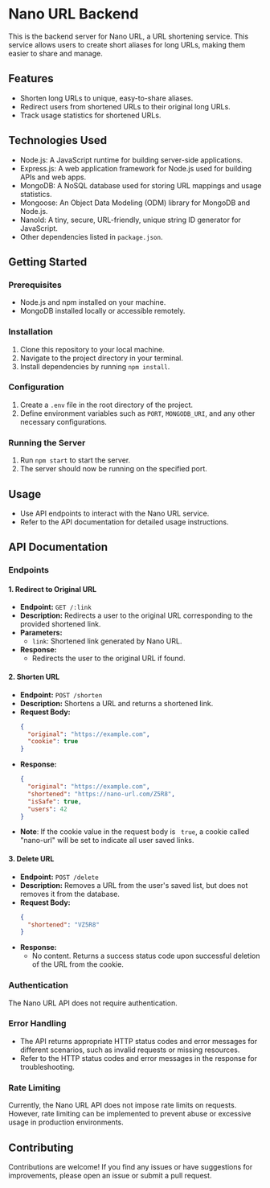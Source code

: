 # Nano URL Backend

This is the backend server for Nano URL, a URL shortening service. This service allows users to create short aliases for long URLs, making them easier to share and manage.

## Features

- Shorten long URLs to unique, easy-to-share aliases.
- Redirect users from shortened URLs to their original long URLs.
- Track usage statistics for shortened URLs.

## Technologies Used

- Node.js: A JavaScript runtime for building server-side applications.
- Express.js: A web application framework for Node.js used for building APIs and web apps.
- MongoDB: A NoSQL database used for storing URL mappings and usage statistics.
- Mongoose: An Object Data Modeling (ODM) library for MongoDB and Node.js.
- NanoId: A tiny, secure, URL-friendly, unique string ID generator for JavaScript.
- Other dependencies listed in `package.json`.

## Getting Started

### Prerequisites

- Node.js and npm installed on your machine.
- MongoDB installed locally or accessible remotely.

### Installation

1. Clone this repository to your local machine.
2. Navigate to the project directory in your terminal.
3. Install dependencies by running `npm install`.

### Configuration

1. Create a `.env` file in the root directory of the project.
2. Define environment variables such as `PORT`, `MONGODB_URI`, and any other necessary configurations.

### Running the Server

1. Run `npm start` to start the server.
2. The server should now be running on the specified port.

## Usage

- Use API endpoints to interact with the Nano URL service.
- Refer to the API documentation for detailed usage instructions.

## API Documentation

### Endpoints

#### 1. Redirect to Original URL

- **Endpoint:** `GET /:link`
- **Description:** Redirects a user to the original URL corresponding to the provided shortened link.
- **Parameters:**
  - `link`: Shortened link generated by Nano URL.
- **Response:**
  - Redirects the user to the original URL if found.

#### 2. Shorten URL

- **Endpoint:** `POST /shorten`
- **Description:** Shortens a URL and returns a shortened link.
- **Request Body:**
  ```json
  {
    "original": "https://example.com",
    "cookie": true
  }
  ```
- **Response:**
  ```json
  {
    "original": "https://example.com",
    "shortened": "https://nano-url.com/Z5R8",
    "isSafe": true,
    "users": 42
  }
  ```
- **Note**: If the cookie value in the request body is `
true`, a cookie called "nano-url" will be set to indicate all user saved links.

#### 3. Delete URL

- **Endpoint:** `POST /delete`
- **Description:** Removes a URL from the user's saved list, but does not removes it from the database.
- **Request Body:**
  ```json
  {
    "shortened": "VZ5R8"
  }
  ```
- **Response:**
  - No content. Returns a success status code upon successful deletion of the URL from the cookie.

### Authentication

The Nano URL API does not require authentication.

### Error Handling

- The API returns appropriate HTTP status codes and error messages for different scenarios, such as invalid requests or missing resources.
- Refer to the HTTP status codes and error messages in the response for troubleshooting.

### Rate Limiting

Currently, the Nano URL API does not impose rate limits on requests. However, rate limiting can be implemented to prevent abuse or excessive usage in production environments.

## Contributing

Contributions are welcome! If you find any issues or have suggestions for improvements, please open an issue or submit a pull request.

